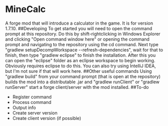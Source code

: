 # MineCalc
A forge mod that will introduce a calculator in the game. It is for version 1.7.10.
##Developing
To get started you will need to open the command prompt at this repository. Do this by shift-rightclicking in Windows Explorer and clicking "Open command window here" or opening the command prompt and navigating to the repository using the cd command. Next type "gradlew setupDecompWorkspace --refresh-dependencies", wait for that to finish, then type "gradlew eclipse" to finish the installation. After this you can open the "eclipse" folder as an eclipse workspace to begin working. Obviously requires eclipse to do this. You can also try using IntelliJ IDEA, but I'm not sure if that will work here.
##Other useful commands
Using "gradlew build" from your command prompt (that is open at the repository) builds the mod into a distributable .jar and "gradlew runClient" or "gradlew runServer" start a forge client/server with the mod installed.
##To-do
- Register command
- Process command
- Output info
- Create server version
- Create client version (if possible)
